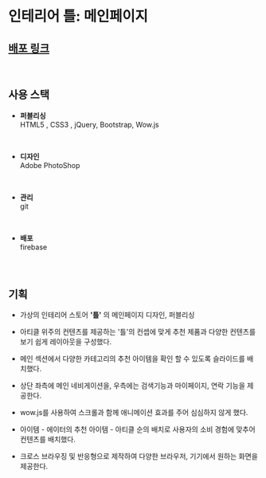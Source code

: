 # 인테리어 틀: 메인페이지
## [배포 링크](https://eeong-interior.web.app)
<br>

## 사용 스택
- **퍼블리싱**  
HTML5 , CSS3 , jQuery, Bootstrap, Wow.js
<br> 

- **디자인**  
Adobe PhotoShop
<br> 

- **관리**  
git
<br> 

- **배포**  
firebase
<br> 

# 

## 기획

- 가상의 인테리어 스토어 **'틀'** 의 메인페이지 디자인, 퍼블리싱

- 아티클 위주의 컨텐츠를 제공하는 '틀'의 컨셉에 맞게 추천 제품과 다양한 컨텐츠를 보기 쉽게 레이아웃을 구성했다.

- 메인 섹션에서 다양한 카테고리의 추천 아이템을 확인 할 수 있도록 슬라이드를 배치했다.

- 상단 좌측에 메인 네비게이션을, 우측에는 검색기능과 마이페이지, 연락 기능을 제공한다.

- wow.js를 사용하여 스크롤과 함께 애니메이션 효과를 주어 심심하지 않게 했다.

- 아이템 - 에이터의 추천 아이템 - 아티클 순의 배치로 사용자의 소비 경험에 맞추어 컨텐츠를 배치했다.

- 크로스 브라우징 및 반응형으로 제작하여 다양한 브라우저, 기기에서 원하는 화면을 제공한다.
